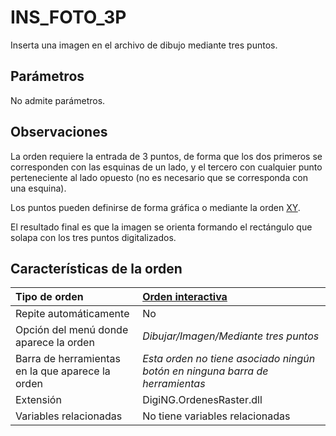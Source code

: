 # INS\_FOTO\_3P

Inserta una imagen en el archivo de dibujo mediante tres puntos.

## Parámetros

No admite parámetros.

## Observaciones

La orden requiere la entrada de 3 puntos, de forma que los dos primeros se corresponden con las esquinas de un lado, y el tercero con cualquier punto perteneciente al lado opuesto \(no es necesario que se corresponda con una esquina\).

Los puntos pueden definirse de forma gráfica o mediante la orden [XY](/digi3d-net/referencia/ventana-de-dibujo/ordenes/i/XY.html).

El resultado final es que la imagen se orienta formando el rectángulo que solapa con los tres puntos digitalizados.

## Características de la orden

| Tipo de orden | [Orden interactiva](ins-foto-3p.md) |
| :--- | :--- |
| Repite automáticamente | No |
| Opción del menú donde aparece la orden | _Dibujar/Imagen/Mediante tres puntos_ |
| Barra de herramientas en la que aparece la orden | _Esta orden no tiene asociado ningún botón en ninguna barra de herramientas_ |
| Extensión | DigiNG.OrdenesRaster.dll |
| Variables relacionadas | No tiene variables relacionadas |

